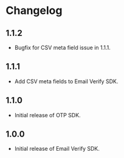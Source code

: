 # Changelog

## 1.1.2

- Bugfix for CSV meta field issue in 1.1.1.

## 1.1.1

- Add CSV meta fields to Email Verify SDK.

## 1.1.0

- Initial release of OTP SDK.

## 1.0.0

- Initial release of Email Verify SDK.
